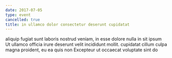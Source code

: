 ```yaml
---
date: 2017-07-05
type: event
cancelled: true
title: in ullamco dolor consectetur deserunt cupidatat
---
```

aliquip fugiat sunt laboris nostrud veniam, in esse dolore nulla in sit ipsum Ut ullamco officia irure deserunt velit incididunt mollit. cupidatat cillum culpa magna proident, eu ea quis non Excepteur ut occaecat voluptate sint do